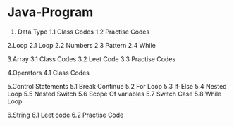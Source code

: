 # Java-Program

1. Data Type
    1.1 Class Codes
    1.2 Practise Codes

2.Loop
    2.1 Loop
    2.2 Numbers
    2.3 Pattern
    2.4 While

3.Array
    3.1 Class Codes
    3.2 Leet Code
    3.3 Practise Codes

4.Operators
    4.1 Class Codes

5.Control Statements
    5.1 Break Continue
    5.2 For Loop
    5.3 If-Else
    5.4 Nested Loop
    5.5 Nested Switch
    5.6 Scope Of variables
    5.7 Switch Case
    5.8 While Loop

6.String
    6.1 Leet code
    6.2 Practise Code
